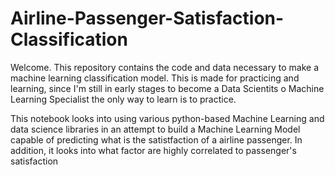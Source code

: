 # Airline-Passenger-Satisfaction-Classification
Welcome. This repository contains the code and data necessary to make a machine learning classification model. 
This is made for practicing and learning, since I'm still in early stages to become a Data Scientits o Machine Learning Specialist the only way to learn is to practice. 

This notebook looks into using various python-based Machine Learning and data science libraries in an attempt to build a Machine Learning Model capable of predicting what is the satistfaction of a airline passenger. In addition, it looks into what factor are highly correlated to passenger's satisfaction

